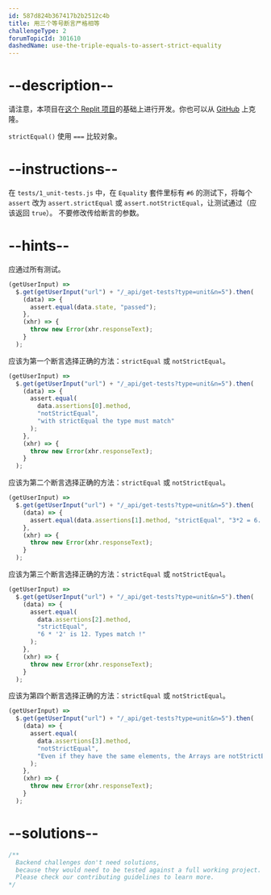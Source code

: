 ```yaml
---
id: 587d824b367417b2b2512c4b
title: 用三个等号断言严格相等
challengeType: 2
forumTopicId: 301610
dashedName: use-the-triple-equals-to-assert-strict-equality
---
```


# --description--

请注意，本项目在[这个 Replit 项目](https://replit.com/github/freeCodeCamp/boilerplate-mochachai)的基础上进行开发。你也可以从 [GitHub](https://repl.it/github/freeCodeCamp/boilerplate-mochachai) 上克隆。

`strictEqual()` 使用 `===` 比较对象。

# --instructions--

在 `tests/1_unit-tests.js` 中，在 `Equality` 套件里标有 `#6` 的测试下，将每个 `assert` 改为 `assert.strictEqual` 或 `assert.notStrictEqual`，让测试通过（应该返回 `true`）。 不要修改传给断言的参数。

# --hints--

应通过所有测试。

```js
(getUserInput) =>
  $.get(getUserInput("url") + "/_api/get-tests?type=unit&n=5").then(
    (data) => {
      assert.equal(data.state, "passed");
    },
    (xhr) => {
      throw new Error(xhr.responseText);
    }
  );
```

应该为第一个断言选择正确的方法：`strictEqual` 或 `notStrictEqual`。

```js
(getUserInput) =>
  $.get(getUserInput("url") + "/_api/get-tests?type=unit&n=5").then(
    (data) => {
      assert.equal(
        data.assertions[0].method,
        "notStrictEqual",
        "with strictEqual the type must match"
      );
    },
    (xhr) => {
      throw new Error(xhr.responseText);
    }
  );
```

应该为第二个断言选择正确的方法：`strictEqual` 或 `notStrictEqual`。

```js
(getUserInput) =>
  $.get(getUserInput("url") + "/_api/get-tests?type=unit&n=5").then(
    (data) => {
      assert.equal(data.assertions[1].method, "strictEqual", "3*2 = 6...");
    },
    (xhr) => {
      throw new Error(xhr.responseText);
    }
  );
```

应该为第三个断言选择正确的方法：`strictEqual` 或 `notStrictEqual`。

```js
(getUserInput) =>
  $.get(getUserInput("url") + "/_api/get-tests?type=unit&n=5").then(
    (data) => {
      assert.equal(
        data.assertions[2].method,
        "strictEqual",
        "6 * '2' is 12. Types match !"
      );
    },
    (xhr) => {
      throw new Error(xhr.responseText);
    }
  );
```

应该为第四个断言选择正确的方法：`strictEqual` 或 `notStrictEqual`。

```js
(getUserInput) =>
  $.get(getUserInput("url") + "/_api/get-tests?type=unit&n=5").then(
    (data) => {
      assert.equal(
        data.assertions[3].method,
        "notStrictEqual",
        "Even if they have the same elements, the Arrays are notStrictEqual"
      );
    },
    (xhr) => {
      throw new Error(xhr.responseText);
    }
  );
```

# --solutions--

```js
/**
  Backend challenges don't need solutions, 
  because they would need to be tested against a full working project. 
  Please check our contributing guidelines to learn more.
*/
```
